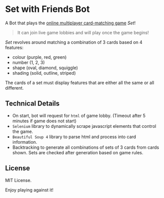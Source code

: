 # Set with Friends Bot

A Bot that plays the [online multiplayer card-matching game](https://setwithfriends.com/) _Set_!
> It can join live game lobbies and will play once the game begins!

_Set_ revolves around matching a combination of 3 cards based on 4 features:
- colour (purple, red, green)
- number (1, 2, 3)
- shape (oval, diamond, squiggle)
- shading (solid, outline, striped)

The cards of a set must display features that are either all the same or all different.

## Technical Details
- On start, bot will request for `html` of game lobby. (Timeout after 5 minutes if game does not start)
- `Selenium` library to dynamically scrape javascript elements that control the game.
- `Beautiful Soup 4` library to parse html and process into card information.
- Backtracking to generate all combinations of sets of 3 cards from cards shown. Sets are checked after generation based on game rules.

## License

MIT License.

Enjoy playing against it!
